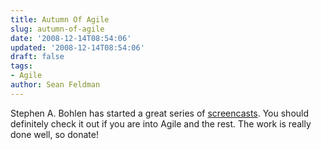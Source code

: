 ```yaml
---
title: Autumn Of Agile
slug: autumn-of-agile
date: '2008-12-14T08:54:06'
updated: '2008-12-14T08:54:06'
draft: false
tags:
- Agile
author: Sean Feldman
---
```

<p>Stephen A. Bohlen has started a great series of <a href="http://www.autumnofagile.net/" target="_blank">screencasts</a>. You should definitely check it out if you are into Agile and the rest. The work is really done well, so donate!</p>
